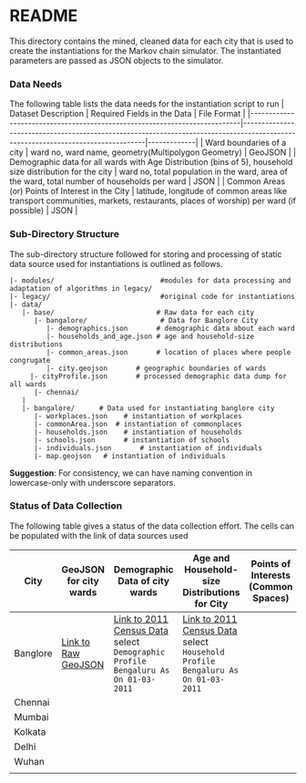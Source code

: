 # README #
This directory contains the mined, cleaned data for each city that is used to create the instantiations for the Markov chain simulator. The instantiated parameters are passed as JSON objects to the simulator.

### Data Needs
The following table lists the data needs for the instantiation script to run 
| Dataset Description                                                       | Required Fields in the Data                                                                                                     | File Format |
|---------------------------------------------------------------------------|---------------------------------------------------------------------------------------------------------------------------------|-------------|
| Ward boundaries of a city                                                 | ward no, ward name, geometry(Multipolygon Geometry)                                                                             | GeoJSON     |
| Demographic data for all wards with Age Distribution (bins of 5), household size distribution for the  city                          | ward no, total population in the ward, area of the ward, total number of households per ward                                    | JSON         |
| Common Areas (or) Points of Interest in the City                          | latitude, longitude of common areas like transport communities, markets, restaurants, places of worship) per ward (if possible) | JSON         |

### Sub-Directory Structure
The sub-directory structure followed for storing and processing of static data source used for instantiations is outlined as follows. 


```
|- modules/                          #modules for data processing and adaptation of algorithms in legacy/
|- legacy/                           #original code for instantiations
|- data/
   |- base/                         # Raw data for each city
      |- bangalore/                  # Data for Banglore City
         |- demographics.json       # demographic data about each ward 
         |- households_and_age.json # age and household-size distributions
         |- common_areas.json       # location of places where people congrugate
         |- city.geojson       # geographic boundaries of wards
	 |- cityProfile.json       # processed demographic data dump for all wards
      |- chennai/
   |      
   |- bangalore/      # Data used for instantiating banglore city
      |- workplaces.json    # instantiation of workplaces
      |- commonArea.json  # instantiation of commonplaces
      |- households.json    # instantiation of households
      |- schools.json       # instantiation of schools
      |- individuals.json       # instantiation of individuals
      |- map.geojson   # instantiation of individuals
```

**Suggestion**: For consistency, we can have naming convention in lowercase-only with underscore separators. 

### Status of Data Collection ###
The following table gives a status of the data collection effort. The cells can be populated with the link of data sources used

| City     | GeoJSON for city wards | Demographic Data of city wards | Age and Household-size Distributions for City | Points of Interests (Common Spaces) | 
|----------|------------------------|--------------------------------|-----------------------------------------------|-------------------------------------|
| Banglore | [Link to Raw GeoJSON](https://github.com/datameet/Municipal_Spatial_Data/raw/master/Bangalore/BBMP.GeoJSON) |[Link to 2011 Census Data](https://smartcities.data.gov.in/catalog/city-profile-bengaluru?filters%5Bfield_catalog_reference%5D=2916949&format=json&offset=0&limit=9&sort%5Bcreated%5D=desc) select `Demographic Profile Bengaluru As On 01-03-2011`|                [Link to 2011 Census Data](https://smartcities.data.gov.in/catalog/city-profile-bengaluru?filters%5Bfield_catalog_reference%5D=2916949&format=json&offset=0&limit=9&sort%5Bcreated%5D=desc) select  `Household Profile Bengaluru As On 01-03-2011`|                  |
| Chennai  |                        |                                |                                               |                                     |             
| Mumbai   |                        |                                |                                               |                                     |             
| Kolkata  |                        |                                |                                               |                                     |             
| Delhi    |                        |                                |                                               |                                     |             
| Wuhan    |                        |                                |                                               |                                     |             
|          |                        |                                |                                               |                                     |             
